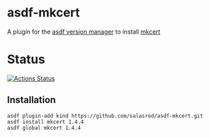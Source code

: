 # asdf-mkcert

A plugin for the [asdf version manager](https://asdf-vm.com/#/) to install [mkcert](https://mkcert.dev)

# Status
[![Actions Status](https://github.com/salasrod/asdf-mkcert/workflows/CI/badge.svg?branch=master)](https://github.com/salasrod/asdf-mkcert/actions)

Installation
------------
```
asdf plugin-add kind https://github.com/salasrod/asdf-mkcert.git
asdf install mkcert 1.4.4
asdf global mkcert 1.4.4
```
